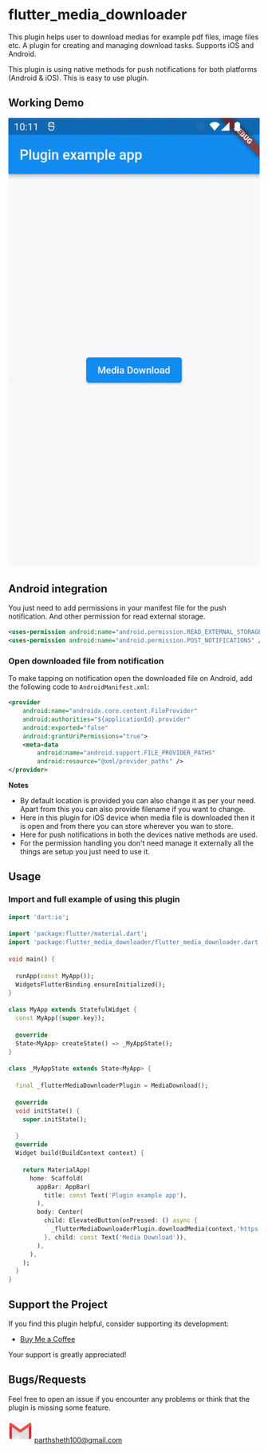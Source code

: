 # flutter_media_downloader

This plugin helps user to download medias for example pdf files, image files etc. 
A plugin for creating and managing download tasks. Supports iOS and Android.

This plugin is using native methods for push notifications for both platforms (Android & iOS).
This is easy to use plugin.

## Working Demo
![DEMO](demo.gif)

## Android integration

You just need to add permissions in your manifest file for the push notification. And other permission for read external storage.
```xml
<uses-permission android:name="android.permission.READ_EXTERNAL_STORAGE" />
<uses-permission android:name="android.permission.POST_NOTIFICATIONS" />
```

### Open downloaded file from notification

To make tapping on notification open the downloaded file on Android, add the
following code to `AndroidManifest.xml`:

```xml
<provider
    android:name="androidx.core.content.FileProvider"
    android:authorities="${applicationId}.provider"
    android:exported="false"
    android:grantUriPermissions="true">
    <meta-data
        android:name="android.support.FILE_PROVIDER_PATHS"
        android:resource="@xml/provider_paths" />
</provider>
```

**Notes**

- By default location is provided you can also change it as per your need. Apart from this you can also provide filename if you want to change.
- Here in this plugin for iOS device when media file is downloaded then it is open and from there you can store wherever you wan to store.
- Here for push notifications in both the devices native methods are used. 
- For the permission handling you don't need manage it externally all the things are setup you just need to use it.

## Usage

### Import and full example of using this plugin

```dart
import 'dart:io';

import 'package:flutter/material.dart';
import 'package:flutter_media_downloader/flutter_media_downloader.dart';

void main() {

  runApp(const MyApp());
  WidgetsFlutterBinding.ensureInitialized();
}

class MyApp extends StatefulWidget {
  const MyApp({super.key});

  @override
  State<MyApp> createState() => _MyAppState();
}

class _MyAppState extends State<MyApp> {

  final _flutterMediaDownloaderPlugin = MediaDownload();

  @override
  void initState() {
    super.initState();

  }
  @override
  Widget build(BuildContext context) {

    return MaterialApp(
      home: Scaffold(
        appBar: AppBar(
          title: const Text('Plugin example app'),
        ),
        body: Center(
          child: ElevatedButton(onPressed: () async {
            _flutterMediaDownloaderPlugin.downloadMedia(context,'https://www.w3.org/WAI/ER/tests/xhtml/testfiles/resources/pdf/dummy.pdf');
          }, child: const Text('Media Download')),
        ),
      ),
    );
  }
}

```
## Support the Project

If you find this plugin helpful, consider supporting its development:

- [Buy Me a Coffee](https://www.buymeacoffee.com/parthsheth)

Your support is greatly appreciated!

## Bugs/Requests

Feel free to open an issue if you encounter any problems or think that the
plugin is missing some feature.

![Email](img.gif) parthsheth100@gmail.com
